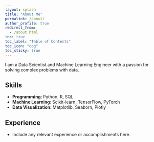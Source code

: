 ```yaml
---
layout: splash
title: "About Me"
permalink: /about/
author_profile: true
redirect_from:
  - /about.html
toc: true
toc_label: "Table of Contents"
toc_icon: "cog"
toc_sticky: true
---
```


I am a Data Scientist and Machine Learning Engineer with a passion for solving complex problems with data.

## Skills
- **Programming**: Python, R, SQL
- **Machine Learning**: Scikit-learn, TensorFlow, PyTorch
- **Data Visualization**: Matplotlib, Seaborn, Plotly

## Experience
- Include any relevant experience or accomplishments here.